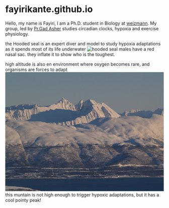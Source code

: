 # fayirikante.github.io
Hello, my name is Fayiri, I am a Ph.D. student in Biology
at [weizmann](https://www.weizmann.ac.il/pages/).
My group, led by [Pr.Gad Asher](https://www.weizmann.ac.il/Biomolecular_Sciences/Asher/home) studies circadian clocks, hypoxia and exercise physiology.

the Hooded seal is an expert diver and model to study hypoxia adaptations as it spends most of its life underwater
![hooded seal](https://critter.science/wp-content/uploads/2022/05/hs1a-1180x520.jpg)
males have a red nasal sac. they inflate it to show who is the toughest.

high altitude is also en environment where oxygen becomes rare, and organisms are forces to adapt
![my pointiest mountain](P2154472_hamperokken.jpg)
this muntain is not high enough to trigger hypoxic adaptations, but it has a cool pointy peak!